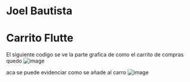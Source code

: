 # Joel Bautista 
# Carrito Flutte


El siguiente codigo se ve la parte grafica de como el carrito de compras quedo 
![image](https://user-images.githubusercontent.com/101758506/195657390-889f740a-085e-445d-9d5e-083d02a2e19e.png)


aca se puede evidenciar como se añade al carro
![image](https://user-images.githubusercontent.com/101758506/195657540-20e17aa8-7df7-4e72-8e89-27c9fce193c7.png)
